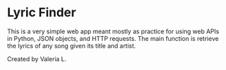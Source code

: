 # Lyric Finder 
This is a very simple web app meant mostly as practice for using web APIs in Python, JSON objects, and HTTP requests. The main function is retrieve the lyrics of any song given its title and artist.

Created by Valeria L.
